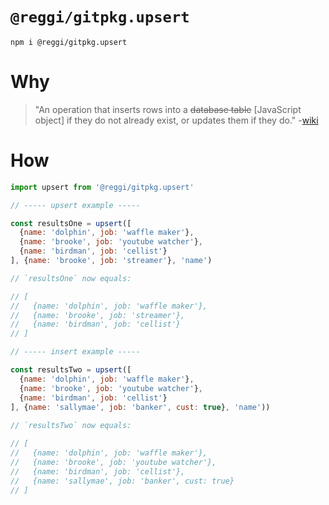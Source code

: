 # `@reggi/gitpkg.upsert`

```
npm i @reggi/gitpkg.upsert
```

# Why

> "An operation that inserts rows into a ~~database table~~ [JavaScript object] if they do not already exist, or updates them if they do." -[wiki](https://en.wiktionary.org/wiki/upsert)

# How

```js
import upsert from '@reggi/gitpkg.upsert'

// ----- upsert example ----- 

const resultsOne = upsert([
  {name: 'dolphin', job: 'waffle maker'},
  {name: 'brooke', job: 'youtube watcher'},
  {name: 'birdman', job: 'cellist'}
], {name: 'brooke', job: 'streamer'}, 'name')

// `resultsOne` now equals:

// [
//   {name: 'dolphin', job: 'waffle maker'},
//   {name: 'brooke', job: 'streamer'},
//   {name: 'birdman', job: 'cellist'}
// ]

// ----- insert example ----- 

const resultsTwo = upsert([
  {name: 'dolphin', job: 'waffle maker'},
  {name: 'brooke', job: 'youtube watcher'},
  {name: 'birdman', job: 'cellist'}
], {name: 'sallymae', job: 'banker', cust: true}, 'name'))
  
// `resultsTwo` now equals:

// [
//   {name: 'dolphin', job: 'waffle maker'},
//   {name: 'brooke', job: 'youtube watcher'},
//   {name: 'birdman', job: 'cellist'},
//   {name: 'sallymae', job: 'banker', cust: true}
// ]

```
